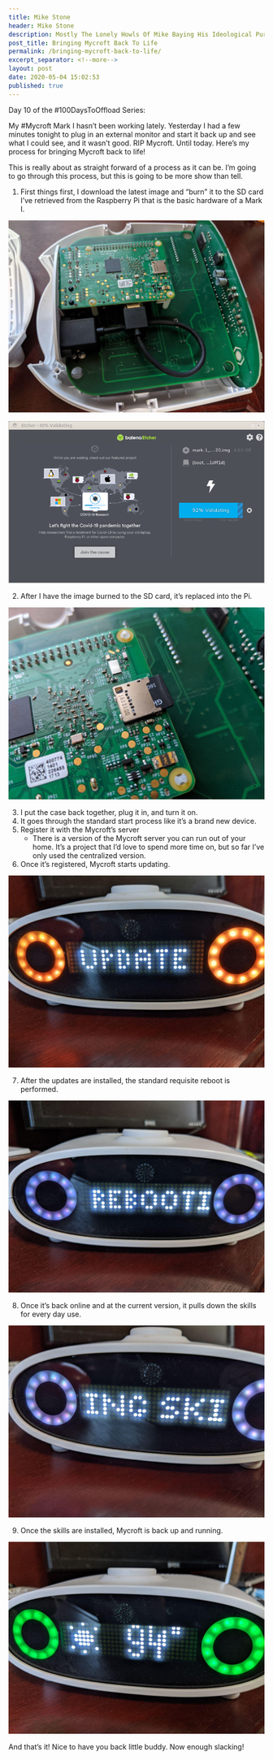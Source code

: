 ```yaml
---
title: Mike Stone
header: Mike Stone
description: Mostly The Lonely Howls Of Mike Baying His Ideological Purity At The Moon
post_title: Bringing Mycroft Back To Life
permalink: /bringing-mycroft-back-to-life/
excerpt_separator: <!--more-->
layout: post
date: 2020-05-04 15:02:53
published: true
---
```


Day 10 of the #100DaysToOffload Series:

My #Mycroft Mark I hasn’t been working lately. Yesterday I had a few minutes tonight to plug in an external monitor and start it back up and see what I could see, and it wasn’t good. RIP Mycroft. Until today. Here’s my process for bringing Mycroft back to life!

<!--more-->

This is really about as straight forward of a process as it can be. I’m going to go through this process, but this is going to be more show than tell. 

1. First things first, I download the latest image and “burn” it to the SD card I’ve retrieved from the Raspberry Pi that is the basic hardware of a Mark I.

![](/assets/images/HzNU3IF.jpg)

![](/assets/images/hG6GFFR.png)

2. After I have the image burned to the SD card, it’s replaced into the Pi.

![](/assets/images/JTsanqT.jpg)

3. I put the case back together, plug it in, and turn it on. 
4. It goes through the standard start process like it’s a brand new device. 
5. Register it with the Mycroft’s server
   * There is a version of the Mycroft server you can run out of your home. It’s a project that I’d love to spend more time on, but so far I’ve only used the centralized version.
6. Once it’s registered, Mycroft starts updating.

![](/assets/images/E4PGP27.jpg)

7. After the updates are installed, the standard requisite reboot is performed.

![](/assets/images/sdqqUaA.jpg)

8. Once it’s back online and at the current version, it pulls down the skills for every day use.

![](/assets/images/zmvKGcV.jpg)

9. Once the skills are installed, Mycroft is back up and running.

![](/assets/images/x6U4Ztk.jpg)

And that’s it! Nice to have you back little buddy. Now enough slacking!
